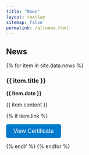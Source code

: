 ```yaml
---
title: "News"
layout: textlay
sitemap: false
permalink: /allnews.html
---
```


## News

<div class="jumbotron">

{% for item in site.data.news %}
  <h3>{{ item.title }}</h3>
  <p><strong>{{ item.date }}</strong></p>
  <p>{{ item.content }}</p>
  {% if item.link %}
    <p>
      <a href="{{ item.link }}" target="_blank" rel="noopener">
        <button type="button" style="padding: 10px 20px; font-size: 16px; cursor: pointer; background-color: #007acc; color: white; border: none; border-radius: 5px;">
          View Certificate
        </button>
      </a>
    </p>
  {% endif %}
{% endfor %}





</div>
